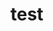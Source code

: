# test
<div>
<a href="https://github.com/F-linty/F-linty.github.io/issues/11"></a>
 <span><a href="https://github.com/F-linty/F-linty.github.io/issues/11"></a></span>
</div>